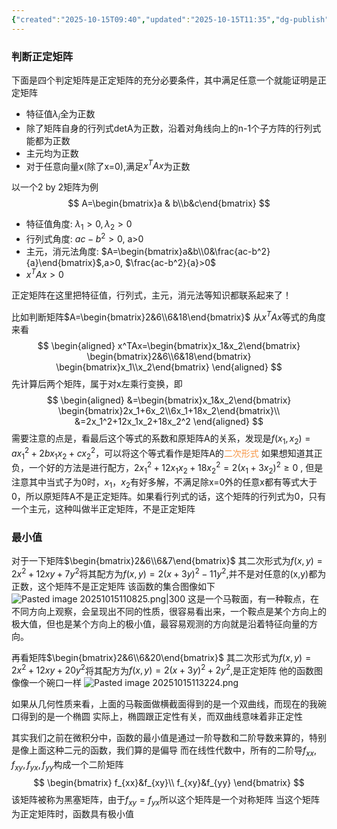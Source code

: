 ```yaml
---
{"created":"2025-10-15T09:40","updated":"2025-10-15T11:35","dg-publish":true,"permalink":"/math/Linear Algebra/Lecture 28 正定矩阵和最小值/","dgPassFrontmatter":true,"noteIcon":""}
---
```


### 判断正定矩阵
下面是四个判定矩阵是正定矩阵的充分必要条件，其中满足任意一个就能证明是正定矩阵
- 特征值$\lambda_i$全为正数
- 除了矩阵自身的行列式detA为正数，沿着对角线向上的n-1个子方阵的行列式能都为正数
- 主元均为正数
- 对于任意向量x(除了x=0),满足$x^TAx$为正数

以一个2 by 2矩阵为例
$$
A=\begin{bmatrix}a & b\\b&c\end{bmatrix}
$$
- 特征值角度: $\lambda_1>0, \lambda_2>0$
- 行列式角度: $ac-b^2>0$, a>0
- 主元，消元法角度: $A=\begin{bmatrix}a&b\\0&\frac{ac-b^2}{a}\end{bmatrix}$,a>0, $\frac{ac-b^2}{a}>0$
- $x^TAx>0$

正定矩阵在这里把特征值，行列式，主元，消元法等知识都联系起来了！

比如判断矩阵$A=\begin{bmatrix}2&6\\6&18\end{bmatrix}$
从$x^TAx$等式的角度来看
$$
\begin{aligned}
x^TAx=\begin{bmatrix}x_1&x_2\end{bmatrix}
\begin{bmatrix}2&6\\6&18\end{bmatrix}
\begin{bmatrix}x_1\\x_2\end{bmatrix}
\end{aligned}
$$
先计算后两个矩阵，属于对x左乘行变换，即
$$
\begin{aligned}
&=\begin{bmatrix}x_1&x_2\end{bmatrix}
\begin{bmatrix}2x_1+6x_2\\6x_1+18x_2\end{bmatrix}\\
&=2x_1^2+12x_1x_2+18x_2^2
\end{aligned}
$$
需要注意的点是，看最后这个等式的系数和原矩阵A的关系，发现是$f(x_1,x_2)=ax_1^2+2bx_1x_2+cx_2^2$，可以将这个等式看作是矩阵A的<font color="#f79646">二次形式</font>
如果想知道其正负，一个好的方法是进行配方，$2x_1^2+12x_1x_2+18x_2^2=2(x_1+3x_2)^2 \geq 0$ , 但是注意其中当式子为0时，$x_1，x_2$有好多解，不满足除x=0外的任意x都有等式大于0，所以原矩阵A不是正定矩阵。如果看行列式的话，这个矩阵的行列式为0，只有一个主元，这种叫做半正定矩阵，不是正定矩阵

### 最小值
对于一下矩阵$\begin{bmatrix}2&6\\6&7\end{bmatrix}$
其二次形式为$f(x,y)=2x^2+12xy+7y^2$将其配方为$f(x,y)=2(x+3y)^2-11y^2$,并不是对任意的(x,y)都为正数，这个矩阵不是正定矩阵
该函数的集合图像如下
![Pasted image 20251015110825.png|300](/img/user/accessory/Pasted%20image%2020251015110825.png)
这是一个马鞍面，有一种鞍点，在不同方向上观察，会呈现出不同的性质，很容易看出来，一个鞍点是某个方向上的极大值，但也是某个方向上的极小值，最容易观测的方向就是沿着特征向量的方向。

再看矩阵$\begin{bmatrix}2&6\\6&20\end{bmatrix}$
其二次形式为$f(x,y)=2x^2+12xy+20y^2$将其配方为$f(x,y)=2(x+3y)^2+2y^2$,是正定矩阵
他的函数图像像一个碗口一样
![Pasted image 20251015113224.png](/img/user/accessory/Pasted%20image%2020251015113224.png)

如果从几何性质来看，上面的马鞍面做横截面得到的是一个双曲线，而现在的我碗口得到的是一个椭圆
实际上，椭圆跟正定性有关，而双曲线意味着非正定性

其实我们之前在微积分中，函数的最小值是通过一阶导数和二阶导数来算的，特别是像上面这种二元的函数，我们算的是偏导
而在线性代数中，所有的二阶导$f_{xx},f_{xy},f_{yx},f_{yy}$构成一个二阶矩阵
$$
\begin{bmatrix}
f_{xx}&f_{xy}\\
f_{xy}&f_{yy}
\end{bmatrix}
$$
该矩阵被称为黑塞矩阵，由于$f_{xy}=f_{yx}$所以这个矩阵是一个对称矩阵
当这个矩阵为正定矩阵时，函数具有极小值
